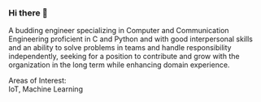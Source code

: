 ### Hi there 👋
A budding engineer specializing in Computer and Communication Engineering proficient in C and Python and with good interpersonal skills and an ability to solve problems in teams and handle responsibility independently, seeking for a position to contribute and grow with the organization in the long term while enhancing domain experience.

Areas of Interest:    
IoT, Machine Learning
<!--
**Vishaline/Vishaline** is a ✨ _special_ ✨ repository because its `README.md` (this file) appears on your GitHub profile.

Here are some ideas to get you started:

- 🔭 I’m currently working on ...
- 🌱 I’m currently learning ...
- 👯 I’m looking to collaborate on ...
- 🤔 I’m looking for help with ...
- 💬 Ask me about ...
- 📫 How to reach me: ...
- 😄 Pronouns: ...
- ⚡ Fun fact: ...
-->
